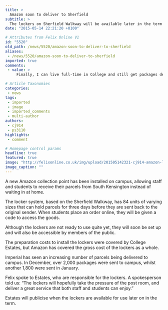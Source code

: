 ```yaml
---
title: >
  Amazon soon to deliver to Sherfield
subtitle: >
  The lockers on Sherfield Walkway will be available later in the term
date: "2015-05-14 22:21:20 +0100"

# Attributes from Felix Online V1
id: "5520"
old_path: /news/5520/amazon-soon-to-deliver-to-sherfield
aliases:
 - /news/5520/amazon-soon-to-deliver-to-sherfield
imported: true
comments:
 - value: >
     Finally, I can live full-time in College and still get packages delivered. What a time to be alive!,QmCKKB http://www.FyLitCl7Pf7kjQdDUOLQOuaxTXbj5iNG.com,Wow, lovely portal. Thnx ...| <br>cs go skins addiction http://janice1101.livejournal.com/33977.html

# Article Taxonomies
categories:
 - news
tags:
 - imported
 - image
 - imported_comments
 - multi-author
authors:
 - cj914
 - ps3110
highlights:
 - comment

# Homepage control params
headline: true
featured: true
image: "http://felixonline.co.uk/img/upload/201505142321-cj914-amazon-lockers-cmyk.jpg"
image_caption: ""
---
```


A new Amazon collection point has been installed on campus, allowing staff and students to receive their parcels from South Kensington instead of waiting in at home.

The locker system, based on the Sherfield Walkway, has 84 units of varying sizes that can hold parcels for three days before they are sent back to the original sender. When students place an order online, they will be given a code to access the goods.

Although the lockers are not ready to use quite yet, they will soon be set up and will also be accessible by members of the public.

The preparation costs to install the lockers were covered by College Estates, but Amazon has covered the gross cost of the lockers as a whole.

Imperial has seen an increasing number of parcels being delivered to campus. In December, over 2,000 packages were sent to campus, whilst another 1,800 were sent in January.

Felix spoke to Estates, who are responsible for the lockers. A spokesperson told us: “The lockers will hopefully take the pressure of the post room, and deliver a great service that both staff and students can enjoy.”

Estates will publicise when the lockers are available for use later on in the term.

